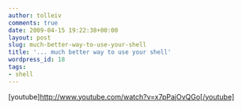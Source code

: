 ```yaml
---
author: tolleiv
comments: true
date: 2009-04-15 19:22:38+00:00
layout: post
slug: much-better-way-to-use-your-shell
title: '... much better way to use your shell'
wordpress_id: 18
tags:
- shell
---
```


[youtube]http://www.youtube.com/watch?v=x7pPajOvQGo[/youtube]
